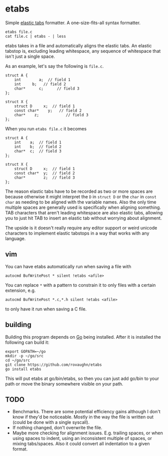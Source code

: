 etabs
=====

Simple [elastic tabs](http://nickgravgaard.com/elastic-tabstops/) formatter.  A
one-size-fits-all syntax formatter.

	etabs file.c
	cat file.c | etabs - | less

etabs takes in a file and automatically aligns the elastic tabs.  An elastic
tabstop is, excluding leading whitespace, any sequence of whitespace that isn't
just a single space.

As an example, let's say the following is `file.c`.

	struct A {
		int        a;  // field 1
		int     b;   // field 2
		char*      c;      // field 3
	};

	struct X {
		struct D     x;  // field 1
		const char*    y;   // field 2
		char*    z;            // field 3
	};

When you run `etabs file.c` it becomes

	struct A {
		int    a;  // field 1
		int    b;  // field 2
		char*  c;  // field 3
	};

	struct X {
		struct D     x;  // field 1
		const char*  y;  // field 2
		char*        z;  // field 3
	};

The reason elastic tabs have to be recorded as two or more spaces are because
otherwise it might interpret the `D` in `struct D` or the `char` in `const char`
as needing to be aligned with the variable names.  Also the only time multiple
spaces are generally used is specifically when aligning something.  TAB
characters that aren't leading whitespace are also elastic tabs, allowing you to
just hit TAB to insert an elastic tab without worrying about alignment.

The upside is it doesn't really require any editor support or weird unicode
characters to implement elastic tabstops in a way that works with any language.

vim
---

You can have etabs automatically run when saving a file with

	autocmd BufWritePost * silent !etabs <afile>

You can replace `*` with a pattern to constrain it to only files with a certain
extension, e.g.

	autocmd BufWritePost *.c,*.h silent !etabs <afile>

to only have it run when saving a C file.

building
--------

Building this program depends on [Go](https://golang.org/doc/install) being
installed.  After it is installed the following can build it:

	export GOPATH=~/go
	mkdir -p ~/go/src
	cd ~/go/src
	git clone https://github.com/rovaughn/etabs
	go install etabs

This will put etabs at go/bin/etabs, so then you can just add go/bin to your
path or move the binary somewhere visible on your path.

TODO
----

- Benchmarks.  There are some potential efficiency gains although I don't know
  if they'd be noticeable.  Mostly in the way the file is written out (could
  be done with a single syscall).
- If nothing changed, don't overwrite the file.
- Maybe more checking for alignment issues.  E.g. trailing spaces, or when using
  spaces to indent, using an inconsistent multiple of spaces, or mixing
  tabs/spaces.  Also it could convert all indentation to a given format.

